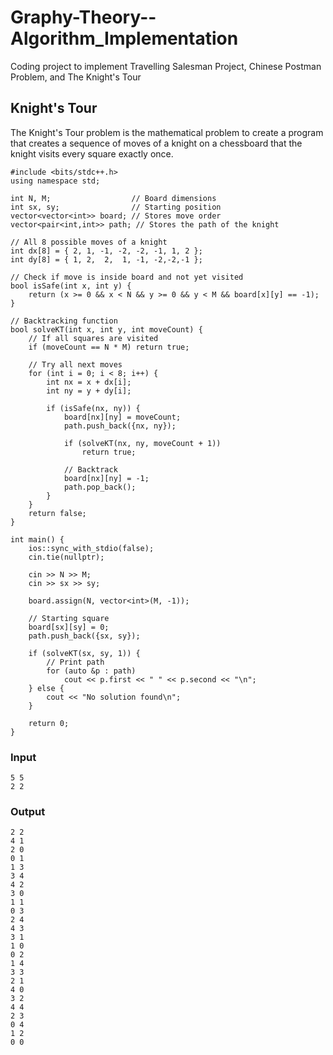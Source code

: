 # Graphy-Theory--Algorithm_Implementation
Coding project to implement Travelling Salesman Project, Chinese Postman Problem, and The Knight's Tour

## Knight's Tour
The Knight's Tour problem is the mathematical problem to create a program that creates a sequence of moves of a knight on a chessboard that the knight visits every square exactly once.
```
#include <bits/stdc++.h>
using namespace std;

int N, M;                  // Board dimensions
int sx, sy;                // Starting position
vector<vector<int>> board; // Stores move order
vector<pair<int,int>> path; // Stores the path of the knight

// All 8 possible moves of a knight
int dx[8] = { 2, 1, -1, -2, -2, -1, 1, 2 };
int dy[8] = { 1, 2,  2,  1, -1, -2,-2,-1 };

// Check if move is inside board and not yet visited
bool isSafe(int x, int y) {
    return (x >= 0 && x < N && y >= 0 && y < M && board[x][y] == -1);
}

// Backtracking function
bool solveKT(int x, int y, int moveCount) {
    // If all squares are visited
    if (moveCount == N * M) return true;

    // Try all next moves
    for (int i = 0; i < 8; i++) {
        int nx = x + dx[i];
        int ny = y + dy[i];

        if (isSafe(nx, ny)) {
            board[nx][ny] = moveCount;
            path.push_back({nx, ny});

            if (solveKT(nx, ny, moveCount + 1))
                return true;

            // Backtrack
            board[nx][ny] = -1;
            path.pop_back();
        }
    }
    return false;
}

int main() {
    ios::sync_with_stdio(false);
    cin.tie(nullptr);

    cin >> N >> M;
    cin >> sx >> sy;

    board.assign(N, vector<int>(M, -1));

    // Starting square
    board[sx][sy] = 0;
    path.push_back({sx, sy});

    if (solveKT(sx, sy, 1)) {
        // Print path
        for (auto &p : path)
            cout << p.first << " " << p.second << "\n";
    } else {
        cout << "No solution found\n";
    }

    return 0;
}
```
### Input
```
5 5
2 2
```
### Output
```
2 2
4 1
2 0
0 1
1 3
3 4
4 2
3 0
1 1
0 3
2 4
4 3
3 1
1 0
0 2
1 4
3 3
2 1
4 0
3 2
4 4
2 3
0 4
1 2
0 0
```
